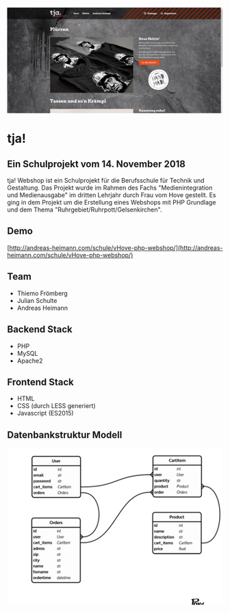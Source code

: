![Screenshot](screenshot.jpg)

# tja!
## Ein Schulprojekt vom 14. November 2018
tja! Webshop ist ein Schulprojekt für die Berufsschule für Technik und Gestaltung. Das Projekt wurde im Rahmen des Fachs "Medienintegration und Medienausgabe" im dritten Lehrjahr durch Frau vom Hove gestellt. Es ging in dem Projekt um die Erstellung eines Webshops mit PHP Grundlage und dem Thema "Ruhrgebiet/Ruhrpott/Gelsenkirchen".

## Demo
[http://andreas-heimann.com/schule/vHove-php-webshop/](http://andreas-heimann.com/schule/vHove-php-webshop/)

## Team
* Thiemo Frömberg
* Julian Schulte
* Andreas Heimann

## Backend Stack
* PHP
* MySQL
* Apache2

## Frontend Stack
* HTML
* CSS (durch LESS generiert)
* Javascript (ES2015)

## Datenbankstruktur Modell
![Datenbankstruktur Modell](erm-entwurf.png)
